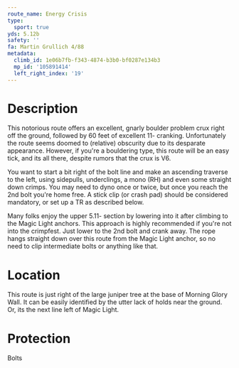 ```yaml
---
route_name: Energy Crisis
type:
  sport: true
yds: 5.12b
safety: ''
fa: Martin Grullich 4/88
metadata:
  climb_id: 1e06b7fb-f343-4874-b3b0-bf0287e134b3
  mp_id: '105891414'
  left_right_index: '19'
---
```

# Description
This notorious route offers an excellent, gnarly boulder problem crux right off the ground, followed by 60 feet of excellent 11- cranking.  Unfortunately the route seems doomed to (relative) obscurity due to its desparate appearance.  However, if you're a bouldering type, this route will be an easy tick, and its all there, despite rumors that the crux is V6.

You want to start a bit right of the bolt line and make an ascending traverse to the left, using sidepulls, underclings, a mono (RH) and even some straight down crimps.  You may need to dyno once or twice, but once you reach the 2nd bolt you're home free.  A stick clip (or crash pad) should be considered mandatory, or set up a TR as described below.

Many folks enjoy the upper 5.11- section by lowering into it after climbing to the Magic Light anchors.   This approach is highly recommended if you're not into the crimpfest.  Just lower to the 2nd bolt and crank away.  The rope hangs straight down over this route from the Magic Light anchor, so no need to clip intermediate bolts or anything like that.

# Location
This route is just right of the large juniper tree at the base of Morning Glory Wall.  It can be easily identified by the utter lack of holds near the ground.  Or, its the next line left of Magic Light.

# Protection
Bolts
